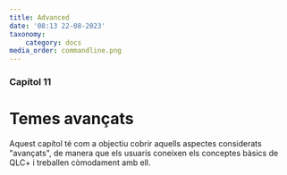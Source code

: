 ```yaml
---
title: Advanced
date: '08:13 22-08-2023'
taxonomy:
    category: docs
media_order: commandline.png
---
```


### Capítol 11

# Temes avançats

Aquest capítol té com a objectiu cobrir aquells aspectes considerats "avançats", de manera que els usuaris coneixen els conceptes bàsics de QLC+ i treballen còmodament amb ell.
